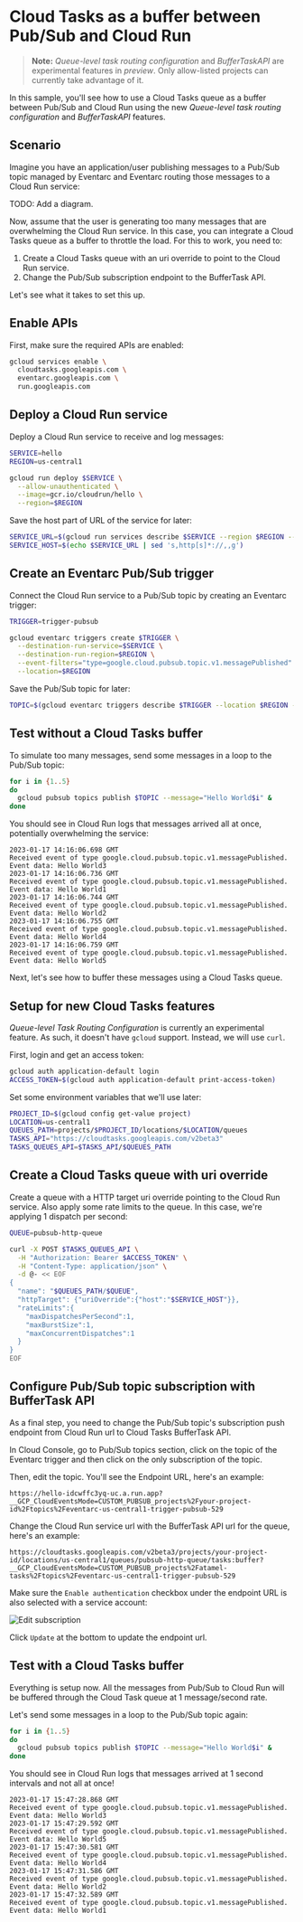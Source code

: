 # Cloud Tasks as a buffer between Pub/Sub and Cloud Run

> **Note:** *Queue-level task routing configuration* and *BufferTaskAPI* are
> experimental features in *preview*. Only allow-listed projects can currently
> take advantage of it.

In this sample, you'll see how to use a Cloud Tasks queue as a buffer between
Pub/Sub and Cloud Run using the new *Queue-level task routing configuration* and
*BufferTaskAPI* features.

## Scenario

Imagine you have an application/user publishing messages to a Pub/Sub topic
managed by Eventarc and Eventarc routing those messages to a Cloud Run service:

TODO: Add a diagram.

Now, assume that the user is generating too many messages that are overwhelming
the Cloud Run service. In this case, you can integrate a Cloud Tasks queue as a
buffer to throttle the load. For this to work, you need to:

1. Create a Cloud Tasks queue with an uri override to point to the Cloud Run
   service.
1. Change the Pub/Sub subscription endpoint to the BufferTask API.

Let's see what it takes to set this up.

## Enable APIs

First, make sure the required APIs are enabled:

```sh
gcloud services enable \
  cloudtasks.googleapis.com \
  eventarc.googleapis.com \
  run.googleapis.com
```

## Deploy a Cloud Run service

Deploy a Cloud Run service to receive and log messages:

```sh
SERVICE=hello
REGION=us-central1

gcloud run deploy $SERVICE \
  --allow-unauthenticated \
  --image=gcr.io/cloudrun/hello \
  --region=$REGION
```

Save the host part of URL of the service for later:

```sh
SERVICE_URL=$(gcloud run services describe $SERVICE --region $REGION --format 'value(status.url)')
SERVICE_HOST=$(echo $SERVICE_URL | sed 's,http[s]*://,,g')
```

## Create an Eventarc Pub/Sub trigger

Connect the Cloud Run service to a Pub/Sub topic by creating an Eventarc
trigger:

```sh
TRIGGER=trigger-pubsub

gcloud eventarc triggers create $TRIGGER \
  --destination-run-service=$SERVICE \
  --destination-run-region=$REGION \
  --event-filters="type=google.cloud.pubsub.topic.v1.messagePublished" \
  --location=$REGION
  ```

Save the Pub/Sub topic for later:

```sh
TOPIC=$(gcloud eventarc triggers describe $TRIGGER --location $REGION --format='value(transport.pubsub.topic)')
```

## Test without a Cloud Tasks buffer

To simulate too many messages, send some messages in a loop to the Pub/Sub topic:

```sh
for i in {1..5}
do
  gcloud pubsub topics publish $TOPIC --message="Hello World$i" &
done
```

You should see in Cloud Run logs that messages arrived all at once,
potentially overwhelming the service:

```log
2023-01-17 14:16:06.698 GMT
Received event of type google.cloud.pubsub.topic.v1.messagePublished. Event data: Hello World3
2023-01-17 14:16:06.736 GMT
Received event of type google.cloud.pubsub.topic.v1.messagePublished. Event data: Hello World1
2023-01-17 14:16:06.744 GMT
Received event of type google.cloud.pubsub.topic.v1.messagePublished. Event data: Hello World2
2023-01-17 14:16:06.755 GMT
Received event of type google.cloud.pubsub.topic.v1.messagePublished. Event data: Hello World4
2023-01-17 14:16:06.759 GMT
Received event of type google.cloud.pubsub.topic.v1.messagePublished. Event data: Hello World5
```

Next, let's see how to buffer these messages using a Cloud Tasks queue.

## Setup for new Cloud Tasks features

*Queue-level Task Routing Configuration* is currently an experimental feature.
As such, it doesn't have `gcloud` support. Instead, we will use `curl`.

First, login and get an access token:

```sh
gcloud auth application-default login
ACCESS_TOKEN=$(gcloud auth application-default print-access-token)
```

Set some environment variables that we'll use later:

```sh
PROJECT_ID=$(gcloud config get-value project)
LOCATION=us-central1
QUEUES_PATH=projects/$PROJECT_ID/locations/$LOCATION/queues
TASKS_API="https://cloudtasks.googleapis.com/v2beta3"
TASKS_QUEUES_API=$TASKS_API/$QUEUES_PATH
```

## Create a Cloud Tasks queue with uri override

Create a queue with a HTTP target uri override pointing to the Cloud Run
service. Also apply some rate limits to the queue. In this case, we're applying
1 dispatch per second:

```sh
QUEUE=pubsub-http-queue

curl -X POST $TASKS_QUEUES_API \
  -H "Authorization: Bearer $ACCESS_TOKEN" \
  -H "Content-Type: application/json" \
  -d @- << EOF
{
  "name": "$QUEUES_PATH/$QUEUE",
  "httpTarget": {"uriOverride":{"host":"$SERVICE_HOST"}},
  "rateLimits":{
    "maxDispatchesPerSecond":1,
    "maxBurstSize":1,
    "maxConcurrentDispatches":1
  }
}
EOF
```

## Configure Pub/Sub topic subscription with BufferTask API

As a final step, you need to change the Pub/Sub topic's subscription push endpoint
from Cloud Run url to Cloud Tasks BufferTask API.

In Cloud Console, go to Pub/Sub topics section, click on the topic of the
Eventarc trigger and then click on the only subscription of the topic.

Then, edit the topic. You'll see the Endpoint URL, here's an example:

```
https://hello-idcwffc3yq-uc.a.run.app?__GCP_CloudEventsMode=CUSTOM_PUBSUB_projects%2Fyour-project-id%2Ftopics%2Feventarc-us-central1-trigger-pubsub-529
```

Change the Cloud Run service url with the BufferTask API url for the queue, here's an example:

```
https://cloudtasks.googleapis.com/v2beta3/projects/your-project-id/locations/us-central1/queues/pubsub-http-queue/tasks:buffer?__GCP_CloudEventsMode=CUSTOM_PUBSUB_projects%2Fatamel-tasks%2Ftopics%2Feventarc-us-central1-trigger-pubsub-529
```

Make sure the `Enable authentication` checkbox under the endpoint URL is also
selected with a service account:

![Edit subscription](./edit-subscription.png)

Click `Update` at the bottom to update the endpoint url.

## Test with a Cloud Tasks buffer

Everything is setup now. All the messages from Pub/Sub to Cloud Run will be
buffered through the Cloud Task queue at 1 message/second rate.

Let's send some messages in a loop to the Pub/Sub topic again:

```sh
for i in {1..5}
do
  gcloud pubsub topics publish $TOPIC --message="Hello World$i" &
done
```

You should see in Cloud Run logs that messages arrived at 1 second intervals and
not all at once!

```log
2023-01-17 15:47:28.868 GMT
Received event of type google.cloud.pubsub.topic.v1.messagePublished. Event data: Hello World3
2023-01-17 15:47:29.592 GMT
Received event of type google.cloud.pubsub.topic.v1.messagePublished. Event data: Hello World5
2023-01-17 15:47:30.581 GMT
Received event of type google.cloud.pubsub.topic.v1.messagePublished. Event data: Hello World4
2023-01-17 15:47:31.586 GMT
Received event of type google.cloud.pubsub.topic.v1.messagePublished. Event data: Hello World2
2023-01-17 15:47:32.589 GMT
Received event of type google.cloud.pubsub.topic.v1.messagePublished. Event data: Hello World1
```
